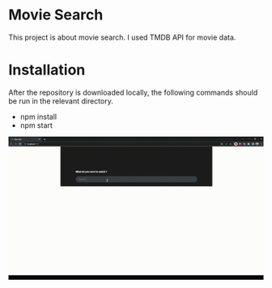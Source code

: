 # Movie Search

This project is about movie search. I used TMDB API for movie data.


# Installation
After the repository is downloaded locally, the following commands should be run in the relevant directory.
- npm install
- npm start

![Alt Text](/overview.gif)
